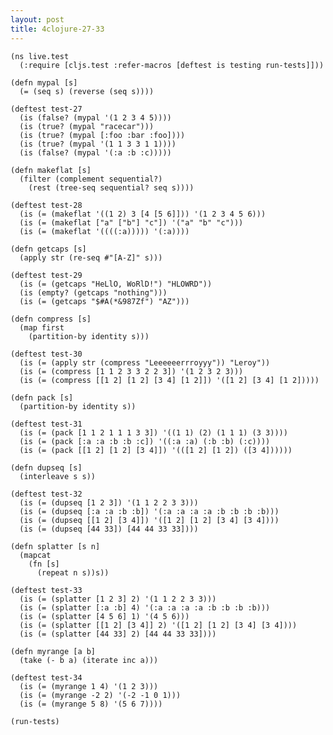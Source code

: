 ```yaml
---
layout: post
title: 4clojure-27-33
---
```


<pre><code class="language-klipse">(ns live.test
  (:require [cljs.test :refer-macros [deftest is testing run-tests]]))
  
(defn mypal [s]
  (= (seq s) (reverse (seq s))))

(deftest test-27
  (is (false? (mypal '(1 2 3 4 5))))
  (is (true? (mypal "racecar")))
  (is (true? (mypal [:foo :bar :foo])))
  (is (true? (mypal '(1 1 3 3 1 1))))
  (is (false? (mypal '(:a :b :c)))))

(defn makeflat [s]
  (filter (complement sequential?)
    (rest (tree-seq sequential? seq s))))

(deftest test-28
  (is (= (makeflat '((1 2) 3 [4 [5 6]])) '(1 2 3 4 5 6)))
  (is (= (makeflat ["a" ["b"] "c"]) '("a" "b" "c")))
  (is (= (makeflat '((((:a))))) '(:a))))

(defn getcaps [s]
  (apply str (re-seq #"[A-Z]" s)))

(deftest test-29
  (is (= (getcaps "HeLlO, WoRlD!") "HLOWRD"))
  (is (empty? (getcaps "nothing")))
  (is (= (getcaps "$#A(*&987Zf") "AZ")))

(defn compress [s]
  (map first
    (partition-by identity s)))

(deftest test-30
  (is (= (apply str (compress "Leeeeeerrroyyy")) "Leroy"))
  (is (= (compress [1 1 2 3 3 2 2 3]) '(1 2 3 2 3)))
  (is (= (compress [[1 2] [1 2] [3 4] [1 2]]) '([1 2] [3 4] [1 2]))))
  
(defn pack [s]
  (partition-by identity s))

(deftest test-31
  (is (= (pack [1 1 2 1 1 1 3 3]) '((1 1) (2) (1 1 1) (3 3))))
  (is (= (pack [:a :a :b :b :c]) '((:a :a) (:b :b) (:c))))
  (is (= (pack [[1 2] [1 2] [3 4]]) '(([1 2] [1 2]) ([3 4])))))
  
(defn dupseq [s]
  (interleave s s))

(deftest test-32
  (is (= (dupseq [1 2 3]) '(1 1 2 2 3 3)))
  (is (= (dupseq [:a :a :b :b]) '(:a :a :a :a :b :b :b :b)))
  (is (= (dupseq [[1 2] [3 4]]) '([1 2] [1 2] [3 4] [3 4])))
  (is (= (dupseq [44 33]) [44 44 33 33])))
  
(defn splatter [s n]
  (mapcat
    (fn [s]
      (repeat n s))s))

(deftest test-33
  (is (= (splatter [1 2 3] 2) '(1 1 2 2 3 3)))
  (is (= (splatter [:a :b] 4) '(:a :a :a :a :b :b :b :b)))
  (is (= (splatter [4 5 6] 1) '(4 5 6)))
  (is (= (splatter [[1 2] [3 4]] 2) '([1 2] [1 2] [3 4] [3 4])))
  (is (= (splatter [44 33] 2) [44 44 33 33])))
  
(defn myrange [a b]
  (take (- b a) (iterate inc a)))

(deftest test-34
  (is (= (myrange 1 4) '(1 2 3)))
  (is (= (myrange -2 2) '(-2 -1 0 1)))
  (is (= (myrange 5 8) '(5 6 7))))

(run-tests)
</code></pre>
